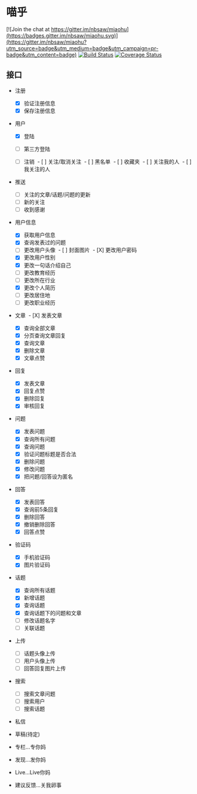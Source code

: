 # 喵乎

[![Join the chat at https://gitter.im/nbsaw/miaohu](https://badges.gitter.im/nbsaw/miaohu.svg)](https://gitter.im/nbsaw/miaohu?utm_source=badge&utm_medium=badge&utm_campaign=pr-badge&utm_content=badge)
[![Build Status](https://www.travis-ci.org/Nbsaw/miaohu.svg?branch=master)](https://www.travis-ci.org/Nbsaw/miaohu)
[![Coverage Status](https://coveralls.io/repos/github/Nbsaw/miaohu/badge.svg?branch=master)](https://coveralls.io/github/Nbsaw/miaohu?branch=master)

## 接口

* 注册
  - [X] 验证注册信息
  - [X] 保存注册信息
  
  
* 用户
  - [X] 登陆
  - [ ] 第三方登陆
  - [ ] 注销
  - [ ] 关注/取消关注
  - [ ] 黑名单
  - [ ] 收藏夹
  - [ ] 关注我的人
  - [ ] 我关注的人


* 推送
  - [ ] 关注的文章/话题/问题的更新
  - [ ] 新的关注
  - [ ] 收到感谢
  
* 用户信息
  - [X] 获取用户信息
  - [X] 查询发表过的问题
  - [ ] 更改用户头像
  - [ ] 封面图片
  - [X] 更改用户密码
  - [X] 更改用户性别
  - [X] 更改一句话介绍自己
  - [ ] 更改教育经历
  - [ ] 更改所在行业
  - [X] 更改个人简历
  - [ ] 更改居住地
  - [ ] 更改职业经历
  
* 文章
  - [X] 发表文章
  - [X] 查询全部文章
  - [X] 分页查询文章回复
  - [X] 查询文章
  - [X] 删除文章
  - [X] 文章点赞

* 回复
  - [X] 发表文章
  - [X] 回复点赞
  - [X] 删除回复
  - [X] 审核回复

* 问题
  - [X] 发表问题
  - [X] 查询所有问题
  - [X] 查询问题
  - [X] 验证问题标题是否合法
  - [X] 删除问题
  - [X] 修改问题
  - [X] 把问题/回答设为匿名

* 回答
  - [X] 发表回答
  - [X] 查询前5条回复
  - [X] 删除回答
  - [X] 撤销删除回答
  - [X] 回答点赞

* 验证码
  - [X] 手机验证码
  - [X] 图片验证码

* 话题
  - [X] 查询所有话题
  - [X] 新增话题
  - [X] 查询话题
  - [X] 查询话题下的问题和文章
  - [ ] 修改话题名字
  - [ ] 关联话题

* 上传
  - [ ] 话题头像上传
  - [ ] 用户头像上传
  - [ ] 回答回复图片上传

* 搜索
  - [ ] 搜索文章问题
  - [ ] 搜索用户
  - [ ] 搜索话题

* 私信

* 草稿(待定)

* 专栏...专你妈

* 发现...发你妈

* Live...Live你妈

* 建议反馈...关我卵事
